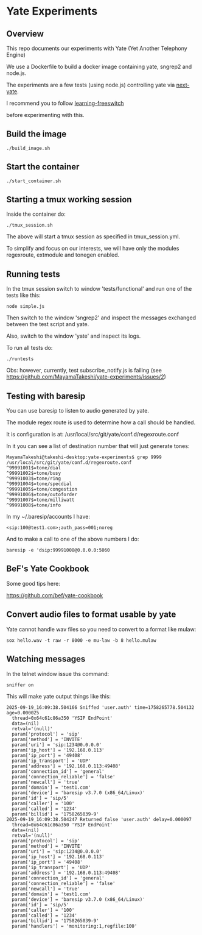 # Yate Experiments

## Overview

This repo documents our experiments with Yate (Yet Another Telephony Engine)

We use a Dockerfile to build a docker image containing yate, sngrep2 and node.js.

The experiments are a few tests (using node.js) controlling yate via [next-yate](https://github.com/0LEG0/next-yate).

I recommend you to follow [learning-freeswitch](https://github.com/MayamaTakeshi/learning-freeswitch)

before experimenting with this.

## Build the image
```
./build_image.sh
```
## Start the container
```
./start_container.sh
```

## Starting a tmux working session
Inside the container do:
```
./tmux_session.sh
```
The above will start a tmux session as specified in tmux_session.yml.

To simplify and focus on our interests, we will have only the modules regexroute, extmodule and tonegen enabled.

## Running tests

In the tmux session switch to window 'tests/functional' and run one of the tests like this:
```
node simple.js
```

Then switch to the window 'sngrep2' and inspect the messages exchanged between the test script and yate.

Also, switch to the window 'yate' and inspect its logs.

To run all tests do:
```
./runtests
```
Obs: however, currently, test subscribe_notify.js is failing (see https://github.com/MayamaTakeshi/yate-experiments/issues/2)

## Testing with baresip

You can use baresip to listen to audio generated by yate.

The module regex route is used to determine how a call should be handled.

It is configuration is at: /usr/local/src/git/yate/conf.d/regexroute.conf 

In it you can see a list of destination number that will just generate tones:
```
MayamaTakeshi@takeshi-desktop:yate-experiments$ grep 9999 /usr/local/src/git/yate/conf.d/regexroute.conf 
^99991001$=tone/dial
^99991002$=tone/busy
^99991003$=tone/ring
^99991004$=tone/specdial
^99991005$=tone/congestion
^99991006$=tone/outoforder
^99991007$=tone/milliwatt
^99991008$=tone/info
```
In my ~/.baresip/accounts I have:
```
<sip:100@test1.com>;auth_pass=001;noreg
```
And to make a call to one of the above numbers I do:
```
baresip -e 'dsip:99991008@0.0.0.0:5060
```

## BeF's Yate Cookbook

Some good tips here:

https://github.com/bef/yate-cookbook

## Convert audio files to format usable by yate

Yate cannot handle wav files so you need to convert to a format like mulaw:

```
sox hello.wav -t raw -r 8000 -e mu-law -b 8 hello.mulaw
```

## Watching messages

In the telnet window issue ths command:
```
sniffer on
```

This will make yate output things like this:
```
2025-09-19_16:09:38.504166 Sniffed 'user.auth' time=1758265778.504132 age=0.000025
  thread=0x64c61c86a350 'YSIP EndPoint'
  data=(nil)
  retval='(null)'
  param['protocol'] = 'sip'
  param['method'] = 'INVITE'
  param['uri'] = 'sip:1234@0.0.0.0'
  param['ip_host'] = '192.168.0.113'
  param['ip_port'] = '49408'
  param['ip_transport'] = 'UDP'
  param['address'] = '192.168.0.113:49408'
  param['connection_id'] = 'general'
  param['connection_reliable'] = 'false'
  param['newcall'] = 'true'
  param['domain'] = 'test1.com'
  param['device'] = 'baresip v3.7.0 (x86_64/Linux)'
  param['id'] = 'sip/5'
  param['caller'] = '100'
  param['called'] = '1234'
  param['billid'] = '1758265039-9'
2025-09-19_16:09:38.504247 Returned false 'user.auth' delay=0.000097
  thread=0x64c61c86a350 'YSIP EndPoint'
  data=(nil)
  retval='(null)'
  param['protocol'] = 'sip'
  param['method'] = 'INVITE'
  param['uri'] = 'sip:1234@0.0.0.0'
  param['ip_host'] = '192.168.0.113'
  param['ip_port'] = '49408'
  param['ip_transport'] = 'UDP'
  param['address'] = '192.168.0.113:49408'
  param['connection_id'] = 'general'
  param['connection_reliable'] = 'false'
  param['newcall'] = 'true'
  param['domain'] = 'test1.com'
  param['device'] = 'baresip v3.7.0 (x86_64/Linux)'
  param['id'] = 'sip/5'
  param['caller'] = '100'
  param['called'] = '1234'
  param['billid'] = '1758265039-9'
  param['handlers'] = 'monitoring:1,regfile:100'
```



